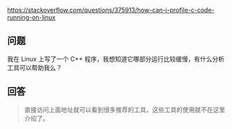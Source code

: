 <https://stackoverflow.com/questions/375913/how-can-i-profile-c-code-running-on-linux>

## 问题

我在 Linux 上写了一个 C++ 程序，我想知道它哪部分运行比较缓慢，有什么分析工具可以帮助我么？

## 回答

> 直接访问上面地址就可以看到很多推荐的工具，这些工具的使用就不在这里介绍了。
